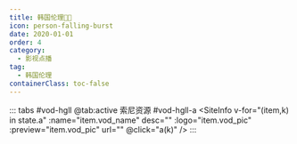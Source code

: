 ```yaml
---
title: 韩国伦理🔞🈲
icon: person-falling-burst
date: 2020-01-01
order: 4
category:
  - 影视点播
tag:
  - 韩国伦理
containerClass: toc-false
---
```


<ArtPlayer :src="state.src" :config="hlsConfig(state.p)" />

::: tabs #vod-hgll
@tab:active 索尼资源 #vod-hgll-a
<SiteInfo v-for="(item,k) in state.a" :name="item.vod_name" desc="" :logo="item.vod_pic"
:preview="item.vod_pic" url="" @click="a(k)" />
:::

<script setup>
  import { vod } from '@db'
  import { hlsConfig } from '@cps/artConst'
  import { useStorage } from '@vueuse/core'
  import { onMounted } from "vue";
  const state = useStorage(
    "vod-hgll",
    {
      src:"",
      a: [],
      p: []
    }
  )

  onMounted(async () => {
    state.value.vodsn = (await vod.find({ "name": "snzy-57" })).data
    a(0)
  });
  const a = (key) => {
    const { a } = state.value
    state.value.p =a
    state.value.src = a[key].url
  }
</script>
